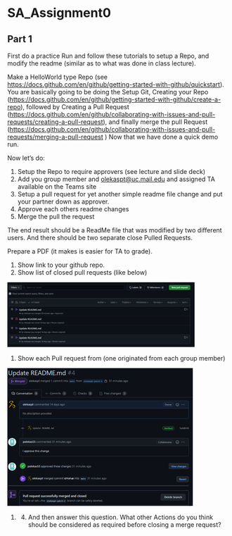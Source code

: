 # SA_Assignment0

## Part 1
First do a practice Run and follow these tutorials to setup a Repo, and modify the readme (similar as to what was done in class lecture).

Make a HelloWorld type Repo (see https://docs.github.com/en/github/getting-started-with-github/quickstart).  You are basically going to be
doing the Setup Git, Creating your Repo (https://docs.github.com/en/github/getting-started-with-github/create-a-repo), followed by 
Creating a Pull Request (https://docs.github.com/en/github/collaborating-with-issues-and-pull-requests/creating-a-pull-request),
and finally merge the pull Request (https://docs.github.com/en/github/collaborating-with-issues-and-pull-requests/merging-a-pull-request )
Now that we have done a quick demo run. 

Now let’s do:

1.	Setup the Repo to require approvers (see lecture and slide deck)
1.	Add you group member and olekaspt@uc.mail.edu and assigned TA available on the Teams site
1.	Setup a pull request for yet another simple readme file change and put your partner down as approver.
1.	Approve each others readme changes
1.	Merge the pull the request

The end result should be a ReadMe file that was modified by two different users.  And there should be two separate close Pulled Requests.

Prepare a PDF (it makes is easier for TA to grade).
1. Show link to your github repo.
1.	Show list of closed pull requests (like below)

![alt text](https://github.com/olekaspt/SA_Assignment0/blob/main/sa_0_pic3.png "Pic1")

1.	Show each Pull request from (one originated from each group member)

![alt text](https://github.com/olekaspt/SA_Assignment0/blob/main/sa_0_pic2.png "Pic2")

1. 4)	And then answer this question.  What other Actions do you think should be considered as required before closing a merge request?
